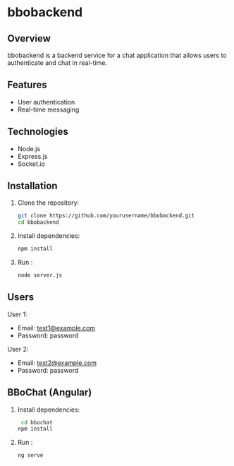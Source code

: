 # bbobackend

## Overview
bbobackend is a backend service for a chat application that allows users to authenticate and chat in real-time.

## Features
- User authentication
- Real-time messaging

## Technologies
- Node.js
- Express.js
- Socket.io

## Installation

1. Clone the repository:
   ```sh
   git clone https://github.com/yourusername/bbobackend.git
   cd bbobackend
2. Install dependencies:
   ```sh
   npm install

3. Run :
   ```sh
   node server.js

## Users
User 1:

- Email: test1@example.com
- Password: password

User 2:

- Email: test2@example.com
- Password: password
 
## BBoChat (Angular)

1. Install dependencies:
   ```sh
    cd bbochat
   npm install

3. Run :
   ```sh
   ng serve 
